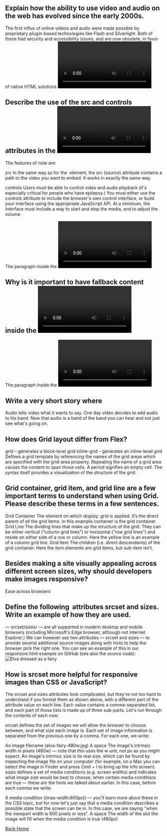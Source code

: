 ## Explain how the ability to use video and audio on the web has evolved since the early 2000s.
The first influx of online videos and audio were made possible by proprietary plugin-based technologies like Flash and Silverlight. Both of these had security and accessibility issues, and are now obsolete, in favor of native HTML solutions <video> and <audio> elements and the availability of JavaScript APIs for controlling them. We'll not be looking at JavaScript here — just the basic foundations that can be achieved with HTML.

## Describe the use of the src and controls attributes in the <video> element.
The features of note are:

src
In the same way as for the <img> element, the src (source) attribute contains a path to the video you want to embed. It works in exactly the same way.

controls
Users must be able to control video and audio playback (it's especially critical for people who have epilepsy.) You must either use the controls attribute to include the browser's own control interface, or build your interface using the appropriate JavaScript API. At a minimum, the interface must include a way to start and stop the media, and to adjust the volume.

The paragraph inside the <video> tags
This is called fallback content — this will be displayed if the browser accessing the page doesn't support the <video> element, allowing us to provide a fallback for older browsers. This can be anything you like; in this case, we've provided a direct link to the video file, so the user can at least access it some way regardless of what browser they are using.

## Why is it important to have fallback content inside the <video> element?
The paragraph inside the <video> tags
This is called fallback content — this will be displayed if the browser accessing the page doesn't support the <video> element, allowing us to provide a fallback for older browsers. This can be anything you like; in this case, we've provided a direct link to the video file, so the user can at least access it some way regardless of what browser they are using.

## Write a very short story where <audio> and <video> are characters.
Audio tells video what it wants to say. One day video decides to add audio to his band. Now that audio is a band of the band you can hear and not just see what's going on.

## How does Grid layout differ from Flex?
grid – generates a block-level grid
inline-grid – generates an inline-level grid
Defines a grid template by referencing the names of the grid areas which are specified with the grid-area property. Repeating the name of a grid area causes the content to span those cells. A period signifies an empty cell. The syntax itself provides a visualization of the structure of the grid.

## Grid container, grid item, and grid line are a few important terms to understand when using Grid. Please describe these terms in a few sentences.
Grid Container
The element on which display: grid is applied. It’s the direct parent of all the grid items. In this example container is the grid container.
Grid Line
The dividing lines that make up the structure of the grid. They can be either vertical (“column grid lines”) or horizontal (“row grid lines”) and reside on either side of a row or column. Here the yellow line is an example of a column grid line.
Grid Item
The children (i.e. direct descendants) of the grid container. Here the item elements are grid items, but sub-item isn’t.

## Besides making a site visually appealing across different screen sizes, why should developers make images responsive?
Ease across browsers

## Define the following <img> attributes srcset and sizes. Write an example of how they are used.
— srcset/sizes/<picture> — are all supported in modern desktop and mobile browsers (including Microsoft's Edge browser, although not Internet Explorer.)
We can however use two attributes — srcset and sizes — to provide several additional source images along with hints to help the browser pick the right one. You can see an example of this in our responsive.html example on GitHub (see also the source code):
<img
  srcset="elva-fairy-480w.jpg 480w, elva-fairy-800w.jpg 800w"
  sizes="(max-width: 600px) 480px,
         800px"
  src="elva-fairy-800w.jpg"
  alt="Elva dressed as a fairy" />

## How is srcset more helpful for responsive images than CSS or JavaScript?
The srcset and sizes attributes look complicated, but they're not too hard to understand if you format them as shown above, with a different part of the attribute value on each line. Each value contains a comma-separated list, and each part of those lists is made up of three sub-parts. Let's run through the contents of each now:

srcset defines the set of images we will allow the browser to choose between, and what size each image is. Each set of image information is separated from the previous one by a comma. For each one, we write:

An image filename (elva-fairy-480w.jpg)
A space
The image's intrinsic width in pixels (480w) — note that this uses the w unit, not px as you might expect. An image's intrinsic size is its real size, which can be found by inspecting the image file on your computer (for example, on a Mac you can select the image in Finder and press Cmd + I to bring up the info screen).
sizes defines a set of media conditions (e.g. screen widths) and indicates what image size would be best to choose, when certain media conditions are true — these are the hints we talked about earlier. In this case, before each comma we write:

A media condition ((max-width:600px)) — you'll learn more about these in the CSS topic, but for now let's just say that a media condition describes a possible state that the screen can be in. In this case, we are saying "when the viewport width is 600 pixels or less".
A space
The width of the slot the image will fill when the media condition is true (480px)

[Back Home](../reading-notes/README.md)
